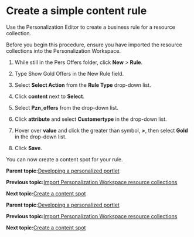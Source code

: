 # Create a simple content rule 

Use the Personalization Editor to create a business rule for a resource collection.

Before you begin this procedure, ensure you have imported the resource collections into the Personalization Workspace.

1.  While still in the Pers Offers folder, click **New** \> **Rule**.

2.  Type Show Gold Offers in the New Rule field.

3.  Select **Select Action** from the **Rule Type** drop-down list.

4.  Click **content** next to **Select**.

5.  Select **Pzn\_offers** from the drop-down list.

6.  Click **attribute** and select **Customertype** in the drop-down list.

7.  Hover over **value** and click the greater than symbol, **\>**, then select **Gold** in the drop-down list.

8.  Click **Save**.


You can now create a content spot for your rule.

**Parent topic:**[Developing a personalized portlet ](../pzn/pzn_demooverview.md)

**Previous topic:**[Import Personalization Workspace resource collections](../pzn/pzn_demo_import_resource_collections.md)

**Next topic:**[Create a content spot ](../pzn/pzn_demo_create_content_spot.md)

**Parent topic:**[Developing a personalized portlet ](../pzn/pzn_demooverview.md)

**Previous topic:**[Import Personalization Workspace resource collections](../pzn/pzn_demo_import_resource_collections.md)

**Next topic:**[Create a content spot ](../pzn/pzn_demo_create_content_spot.md)

